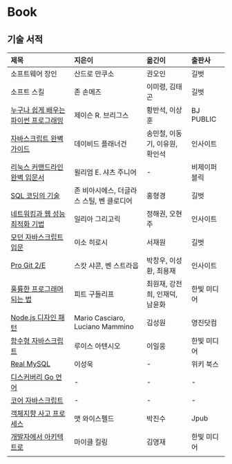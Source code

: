 # Book

## 기술 서적

| 제목                                                                                                                                 | 지은이                                    | 옮긴이                         | 출판사       |
|:------------------------------------------------------------------------------------------------------------------------------------ |:----------------------------------------- |:------------------------------ |:------------ |
| 소프트웨어 장인                                                                                                                      | 산드로 만쿠소                             | 권오인                         | 길벗         |
| 소프트 스킬                                                                                                                          | 존 손메즈                                 | 이미령, 김태곤                 | 길벗         |
| [누구나 쉽게 배우는 파이썬 프로그래밍](누구나%20쉽게%20배우는%20파이썬%20프로그래밍/누구나%20쉽게%20배우는%20파이썬%20프로그래밍.md) | 제이슨 R. 브리그스                        | 황반석, 이상훈                 | BJ PUBLIC    |
| [자바스크립트 완벽 가이드](자바스크립트%20완벽%20가이드/자바스크립트%20완벽%20가이드.md)                                             | 데이비드 플래너건                         | 송민철, 이동기, 이유원, 확인석 | 인사이트     |
| [리눅스 커맨드라인 완벽 입문서](리눅스%20커맨드라인%20완벽%20입문서/리눅스%20커맨드라인%20완벽%20입문서.md)                          | 윌리엄 E. 샤츠 주니어                     | -                              | 비제이퍼블릭 |
| [SQL  코딩의 기술](SQL%20코딩의%20기술/SQL%20%20코딩의%20기술.md)                                                                    | 존 비아시에스, 더글라스 스틸, 벤 클로디어 | 홍형경                         | 길벗         |
| [네트워킹과 웹 성능 최적화 기법](네트워킹과%20웹%20성능%20최적화%20기법/네트워킹과%20웹%20성능%20최적화%20기법.md)                   | 일리아 그리고릭                           | 정해권, 오현주                 | 인사이트     |
| [모던 자바스크립트 입문](모던%20자바스크립트%20입문/모던%20자바스크립트%20입문.md)                                                   | 이소 히로시                               | 서재원                         | 길벗         |
| [Pro Git 2/E](Pro%20Git/Pro%20Git.md)                                                                                                | 스캇 샤콘, 벤 스트라웁                    | 박창우, 이성환, 최용재         | 인사이트     |
| [훌륭한 프로그래머 되는 법](훌륭한%20프로그래머%20되는%20법/훌륭한%20프로그래머%20되는%20법.md)                                      | 피트 구들리프                             | 최원재, 강전희, 인재덕, 남윤화 | 한빛 미디어  |
| [Node.js 디자인 패턴](Node.js%20디자인%20패턴/Node.js%20디자인%20패턴.md)                                                            | Mario Casciaro, Luciano Mammino           | 김성원                         | 영진닷컴     |
| [함수형 자바스크립트](함수형%20자바스크립트/함수형%20자바스크립트.md)                                                                | 루이스 아텐시오                           | 이일웅                         | 한빛 미디어  |
| [Real MySQL](Real%20MySQL/Real%20MySQL.md)                                                                                           | 이성욱                                    | -                              | 위키 북스    |
| [디스커버리 Go 언어](디스커버리%20Go%20언어/디스커버리%20Go%20언어.md)                                                               | -                                         | -                              | -            |
| [코어 자바스크립트](코어%20자바스크립트/코어%20자바스크립트.md)                                                                      | -                                         | -                              | -            |
| [객체지향 사고 프로세스](객체지향%20사고%20프로세스/객체지향%20사고%20프로세스.md)                                                   | 맷 와이스펠드                             | 박진수                         | Jpub         |
| [개발자에서 아키텍트로](개발자에서%20아키텍트로/개발자에서%20아키텍트로.md)                                                          | 마이클 킬링                               | 김영재                         | 한빛 미디어  |
|                                                                                                                                      |                                           |                                |              |